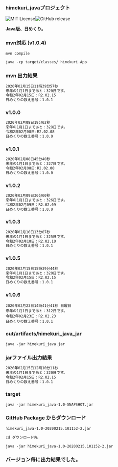 ### himekuri_javaプロジェクト

![MIT License](http://img.shields.io/badge/license-MIT-blue.svg?style=flat)![GitHub release](https://img.shields.io/github/release/takkii/himekuri_java.svg?style=flat)

**Java版、日めくり。**

### mvn対応 (v1.0.4)

```markdown
mvn compile

java -cp target/classes/ himekuri.App
```

### mvn 出力結果

```markdown
2020年02月15日11時39分57秒
来年の1月1日まであと：320日です。
令和2年02月15日：R2.02.15
日めくりの数え番号：1.0.1
```

### v1.0.0

```markdown
2020年02月08日19分02秒
来年の1月1日まであと：328日です。
令和2年02月08日:R2.02.08
日めくりの数え番号：1.0.0
```

### v1.0.1

```markdown
2020年02月08日45分40秒
来年の1月1日まであと：327日です。
令和2年02月08日:R2.02.08
日めくりの数え番号：1.0.0
```

### v1.0.2

```markdown
2020年02月09日30分00秒
来年の1月1日まであと：326日です。
令和2年02月09日：R2.02.09
日めくりの数え番号：1.0.0
```

### v1.0.3

```markdown
2020年02月10日13分07秒
来年の1月1日まであと：325日です。
令和2年02月10日：R2.02.10
日めくりの数え番号：1.0.1
```

### v1.0.5

```markdown
2020年02月15日15時39分44秒
来年の1月1日まであと：320日です。
令和2年02月15日：R2.02.15
日めくりの数え番号：1.0.1
```

### v1.0.6

```
2020年02月23日14時41分41秒 日曜日
来年の1月1日まであと：312日です。
令和2年02月23日：R2.02.23
日めくりの数え番号：1.0.1
```

### out/artifacts/himekuri_java_jar

```markdown
java -jar himekuri_java.jar
```

### jarファイル出力結果

```markdown
2020年02月15日12時10分11秒
来年の1月1日まであと：320日です。
令和2年02月15日：R2.02.15
日めくりの数え番号：1.0.1
```

### target

```markdown
java -jar himekuri_java-1.0-SNAPSHOT.jar
```

### GitHub Package からダウンロード

```markdown
himekuri_java-1.0-20200215.101152-2.jar

cd ダウンロード先

java -jar himekuri_java-1.0-20200215.101152-2.jar
```

### バージョン毎に出力結果でした。
